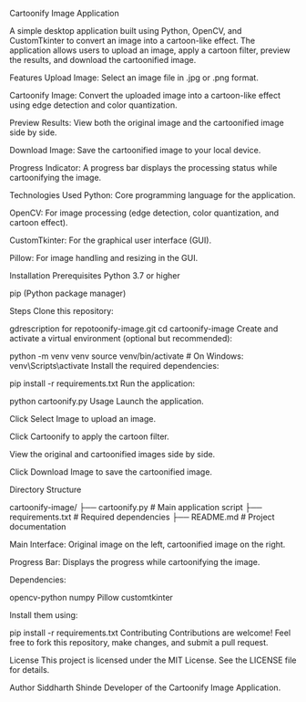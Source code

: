 Cartoonify Image Application

A simple desktop application built using Python, OpenCV, and CustomTkinter to convert an image into a cartoon-like effect. The application allows users to upload an image, apply a cartoon filter, preview the results, and download the cartoonified image.

Features
Upload Image: Select an image file in .jpg or .png format.

Cartoonify Image: Convert the uploaded image into a cartoon-like effect using edge detection and color quantization.

Preview Results: View both the original image and the cartoonified image side by side.

Download Image: Save the cartoonified image to your local device.

Progress Indicator: A progress bar displays the processing status while cartoonifying the image.

Technologies Used
Python: Core programming language for the application.

OpenCV: For image processing (edge detection, color quantization, and cartoon effect).

CustomTkinter: For the graphical user interface (GUI).

Pillow: For image handling and resizing in the GUI.

Installation
Prerequisites
Python 3.7 or higher

pip (Python package manager)

Steps
Clone this repository:

gdrescription for repotoonify-image.git
cd cartoonify-image
Create and activate a virtual environment (optional but recommended):

python -m venv venv
source venv/bin/activate # On Windows: venv\Scripts\activate
Install the required dependencies:

pip install -r requirements.txt
Run the application:

python cartoonify.py
Usage
Launch the application.

Click Select Image to upload an image.

Click Cartoonify to apply the cartoon filter.

View the original and cartoonified images side by side.

Click Download Image to save the cartoonified image.

Directory Structure

cartoonify-image/
├── cartoonify.py        # Main application script
├── requirements.txt     # Required dependencies
├── README.md            # Project documentation


Main Interface:
Original image on the left, cartoonified image on the right.

Progress Bar:
Displays the progress while cartoonifying the image.

Dependencies:

opencv-python
numpy
Pillow
customtkinter

Install them using:

pip install -r requirements.txt
Contributing
Contributions are welcome! Feel free to fork this repository, make changes, and submit a pull request.

License
This project is licensed under the MIT License. See the LICENSE file for details.

Author
Siddharth Shinde
Developer of the Cartoonify Image Application.

